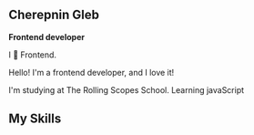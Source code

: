 ## Cherepnin Gleb

**Frontend developer**

I 🖤 Frontend.

Hello! I'm a frontend developer, and I love it!

I'm studying at The Rolling Scopes School.  Learning javaScript

## My Skills
<svg width="256" height="256" viewBox="0 0 256 256" fill="none" xmlns="http://www.w3.org/2000/svg">
